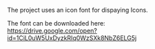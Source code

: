 The project uses an icon font for dispaying Icons.

The font can be downloaded here:</br>
https://drive.google.com/open?id=1CiL0uW5UxDyzkRIq0WzSXk8NbZ6ELG5j



